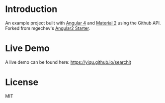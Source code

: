 # Introduction

An example project built with [Angular 4](https://github.com/angular/angular) and [Material 2](https://github.com/angular/material2) using the Github API. Forked from mgechev's [Angular2 Starter](https://github.com/mgechev/angular-seed).

# Live Demo

A live demo can be found here: https://yiqu.github.io/searchit


# License

MIT
